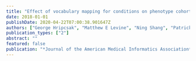```yaml
---
title: "Effect of vocabulary mapping for conditions on phenotype cohorts"
date: 2018-01-01
publishDate: 2020-04-22T07:00:38.901647Z
authors: ["George Hripcsak", "Matthew E Levine", "Ning Shang", "Patrick B Ryan"]
publication_types: ["2"]
abstract: ""
featured: false
publication: "*Journal of the American Medical Informatics Association*"
---
```


